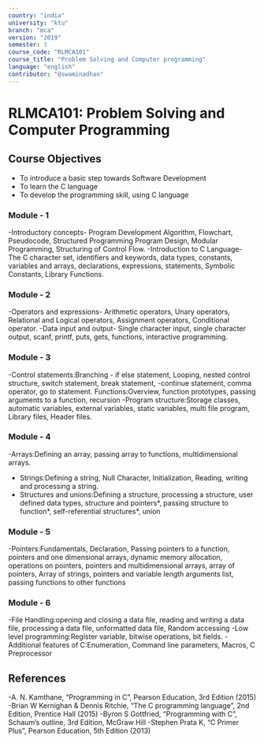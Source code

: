 ```yaml
---
country: "india"
university: "ktu"
branch: "mca"
version: "2019"
semester: 1
course_code: "RLMCA101"
course_title: "Problem Solving and Computer programming"
language: "english"
contributor: "@swaminadhan"
---
```


# RLMCA101: Problem Solving and Computer Programming

## Course Objectives

- To introduce a basic step towards Software Development
- To learn the C language
- To develop the programming skill, using C language

### Module - 1 

-Introductory concepts- Program Development Algorithm,
Flowchart, Pseudocode, Structured Programming Program
Design, Modular Programming, Structuring of Control
Flow.
-Introduction to C Language- The C character set, identifiers
and keywords, data types, constants, variables and arrays,
declarations, expressions, statements, Symbolic Constants,
Library Functions.

### Module - 2 

-Operators and expressions- Arithmetic operators, Unary
operators, Relational and Logical operators, Assignment
operators, Conditional operator.
-Data input and output- Single character input, single
character output, scanf, printf, puts, gets, functions,
interactive programming.

### Module - 3

-Control statements:Branching - if else statement, Looping,
nested control structure, switch statement, break statement,
-continue statement, comma operator, go to statement.
Functions:Overview, function prototypes, passing
arguments to a function, recursion
-Program structure:Storage classes, automatic variables,
external variables, static variables, multi file program,
Library files, Header files.

### Module - 4

-Arrays:Defining an array, passing array to functions,
multidimensional arrays.
- Strings:Defining a string, Null Character, Initialization,
Reading, writing and processing a string.
- Structures and unions:Defining a structure, processing a
structure, user defined data types, structure and pointers*,
passing structure to function*, self-referential structures*,
union

### Module - 5

-Pointers:Fundamentals, Declaration, Passing pointers to a
function, pointers and one dimensional arrays, dynamic
memory allocation, operations on pointers, pointers and
multidimensional arrays, array of pointers, Array of strings,
pointers and variable length arguments list, passing
functions to other functions

### Module - 6

-File Handling:opening and closing a data file, reading and
writing a data file, processing a data file, unformatted data
file, Random accessing
-Low level programming:Register variable, bitwise
operations, bit fields.
-Additional features of C:Enumeration, Command line
parameters, Macros, C Preprocessor

## References

-A. N. Kamthane, “Programming in C”, Pearson Education, 3rd Edition (2015)
-Brian W Kernighan & Dennis Ritchie, “The C programming language”, 2nd Edition,
Prentice Hall (2015)
-Byron S Gottfried, “Programming with C”, Schaum’s outline, 3rd Edition, McGraw Hill
-Stephen Prata K, “C Primer Plus”, Pearson Education, 5th Edition (2013)


